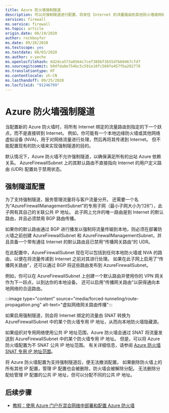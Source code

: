 ```yaml
---
title: Azure 防火墙强制隧道
description: 可以对强制隧道进行配置，将发往 Internet 的流量路由到其他防火墙或网络虚拟设备进行进一步处理。
services: firewall
ms.service: firewall
ms.topic: article
origin.date: 08/19/2020
author: rockboyfor
ms.date: 09/28/2020
ms.testscope: yes
ms.testdate: 08/03/2020
ms.author: v-yeche
ms.openlocfilehash: 6d2dca573a0564c7cef388bf3b55d7b60467cfd7
ms.sourcegitcommit: b9dfda0e754bc5c591e10fc560fe457fba202778
ms.translationtype: HT
ms.contentlocale: zh-CN
ms.lasthandoff: 09/25/2020
ms.locfileid: "91246799"
---
```

<!--Verified successfully-->
# <a name="azure-firewall-forced-tunneling"></a>Azure 防火墙强制隧道

当配置新的 Azure 防火墙时，将所有 Internet 绑定的流量路由到指定的下一个跃点，而不是直接转到 Internet。 例如，你可能有一个本地边缘防火墙或其他网络虚拟设备 (NVA)，用于对网络流量进行处理，然后再将其传递到 Internet。 但不能配置现有的防火墙来实现强制隧道的目的。

默认情况下，Azure 防火墙不允许强制隧道，以确保满足所有的出站 Azure 依赖关系。 AzureFirewallSubnet 上的其默认路由不直接指向 Internet 的用户定义路由 (UDR) 配置处于禁用状态。

## <a name="forced-tunneling-configuration"></a>强制隧道配置

为了支持强制隧道，服务管理流量将与客户流量分开。 还需要一个名为“AzureFirewallManagementSubnet”的专用子网（最小子网大小为“/26”），此子网有其自己的关联公共 IP 地址。 此子网上允许的唯一路由是到 Internet 的默认路由，并且必须禁用 BGP 路由传播。

如果你的默认路由通过 BGP 进行播发以强制将流量传输到本地，则必须在部署防火墙之前创建 AzureFirewallSubnet 和 AzureFirewallManagementSubnet，并且具备一个带有通往 Internet 的默认路由且已禁用“传播网关路由”的 UDR。

在此配置中，AzureFirewallSubnet 现在可以包括到任何本地防火墙或 NVA 的路由，以便在将流量传递到 Internet 之前对其进行处理。 如果在此子网上启用了“传播网关路由”，还可以通过 BGP 将这些路由发布到 AzureFirewallSubnet。

例如，你可以在 AzureFirewallSubnet 上创建一个默认路由并使用你的 VPN 网关作为下一跃点，以到达你的本地设备。 还可以启用“传播网关路由”以获得通向本地网络的合适路由。

:::image type="content" source="media/forced-tunneling/route-propagation.png" alt-text="虚拟网络网关路由传播":::

如果启用强制隧道，则会将 Internet 绑定的流量由 SNAT 转换为 AzureFirewallSubnet 中的某个防火墙专用 IP 地址，从而向本地防火墙隐藏源。

如果组织对专用网络使用公共 IP 地址范围，Azure 防火墙会通过 SNAT 将流量发送到 AzureFirewallSubnet 中的某个防火墙专用 IP 地址。 但是，可以将 Azure 防火墙配置为不 SNAT 公共 IP 地址范围。 有关详细信息，请参阅 [Azure 防火墙 SNAT 专用 IP 地址范围](snat-private-range.md)。

将 Azure 防火墙配置为支持强制隧道后，便无法撤消配置。 如果删除防火墙上的所有其他 IP 配置，管理 IP 配置也会被删除，防火墙会被解除分配。 无法删除分配给管理 IP 配置的公共 IP 地址，但可以分配不同的公共 IP 地址。

## <a name="next-steps"></a>后续步骤

- [教程：使用 Azure 门户在混合网络中部署和配置 Azure 防火墙](tutorial-hybrid-portal.md)

<!-- Update_Description: update meta properties, wording update, update link -->